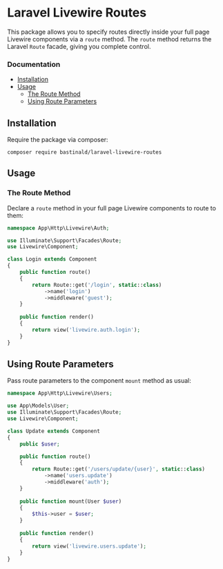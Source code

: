 # Laravel Livewire Routes

This package allows you to specify routes directly inside your full page Livewire components via a `route` method. The `route` method returns the Laravel `Route` facade, giving you complete control.

### Documentation

- [Installation](#installation)
- [Usage](#usage)
    - [The Route Method](#the-route-method)
    - [Using Route Parameters](#using-route-parameters)

## Installation

Require the package via composer:

```console
composer require bastinald/laravel-livewire-routes
```

## Usage

### The Route Method

Declare a `route` method in your full page Livewire components to route to them:

```php
namespace App\Http\Livewire\Auth;

use Illuminate\Support\Facades\Route;
use Livewire\Component;

class Login extends Component
{
    public function route()
    {
        return Route::get('/login', static::class)
            ->name('login')
            ->middleware('guest');
    }
    
    public function render()
    {
        return view('livewire.auth.login');
    }
}
```

## Using Route Parameters

Pass route parameters to the component `mount` method as usual:

```php
namespace App\Http\Livewire\Users;

use App\Models\User;
use Illuminate\Support\Facades\Route;
use Livewire\Component;

class Update extends Component
{
    public $user;

    public function route()
    {
        return Route::get('/users/update/{user}', static::class)
            ->name('users.update')
            ->middleware('auth');
    }
    
    public function mount(User $user)
    {
        $this->user = $user;
    }
    
    public function render()
    {
        return view('livewire.users.update');
    }
}
```
